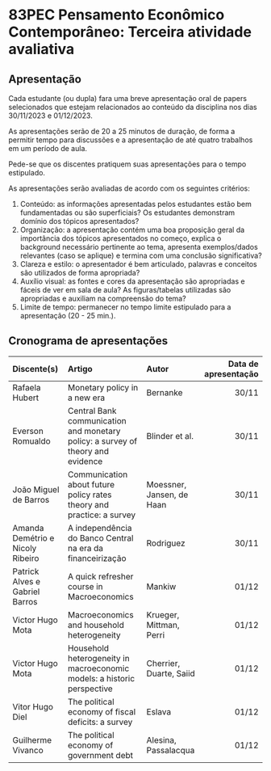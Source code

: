 # 83PEC Pensamento Econômico Contemporâneo: Terceira atividade avaliativa

## Apresentação

Cada estudante (ou dupla) fara uma breve apresentação oral de papers selecionados que estejam relacionados ao conteúdo da disciplina nos dias 30/11/2023 e 01/12/2023.

As apresentações serão de 20 a 25 minutos de duração, de forma a permitir tempo para discussões e a apresentação de até quatro trabalhos em um período de aula.

Pede-se que os discentes pratiquem suas apresentações para o tempo estipulado.

As apresentações serão avaliadas de acordo com os seguintes critérios:

1. Conteúdo: as informações apresentadas pelos estudantes estão bem fundamentadas ou são superficiais? Os estudantes demonstram domínio dos tópicos apresentados?
2. Organização: a apresentação contém uma boa proposição geral da importância dos tópicos apresentados no começo, explica o background necessário pertinente ao tema, apresenta exemplos/dados relevantes (caso se aplique) e termina com uma conclusão significativa?
3. Clareza e estilo: o apresentador é bem articulado, palavras e conceitos são utilizados de forma apropriada?
4. Auxílio visual: as fontes e cores da apresentação são apropriadas e fáceis de ver em sala de aula? As figuras/tabelas utilizadas são apropriadas e auxiliam na compreensão do tema?
5. Limite de tempo: permanecer no tempo limite estipulado para a apresentação (20 - 25 min.).

## Cronograma de apresentações

| Discente(s) | Artigo | Autor | Data de apresentação |
| :--- | :--- | :--- | ---: |
| Rafaela Hubert | Monetary policy in a new era | Bernanke | 30/11
| Everson Romualdo | Central Bank communication and monetary policy: a survey of theory and evidence | Blinder et al. | 30/11 |
| João Miguel de Barros | Communication about future policy rates theory and practice: a survey | Moessner, Jansen, de Haan | 30/11 |
| Amanda Demétrio e Nicoly Ribeiro | A independência do Banco Central na era da financeirização | Rodriguez | 30/11 |
| Patrick Alves e Gabriel Barros | A quick refresher course in Macroeconomics | Mankiw | 01/12 |
| Victor Hugo Mota | Macroeconomics and household heterogeneity | Krueger, Mittman, Perri | 01/12 |
| Victor Hugo Mota | Household heterogeneity in macroeconomic models: a historic perspective | Cherrier, Duarte, Saiid | 01/12 |
| Vitor Hugo Diel | The political economy of fiscal deficits: a survey | Eslava | 01/12 |
| Guilherme Vivanco | The political economy of government debt | Alesina, Passalacqua | 01/12 |